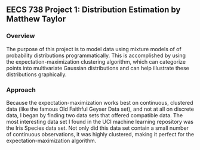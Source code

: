 ## EECS 738 Project 1: Distribution Estimation by Matthew Taylor

### Overview
The purpose of this project is to model data using mixture models of of probability distributions programmatically. This is accomplished by using the expectation-maximization clustering algorithm, which can categorize points into multivariate Gaussian distributions and can help illustrate these distributions graphically.

### Approach
Because the expectation-maximization works best on continuous, clustered data (like the famous Old Faithful Geyser Data set), and not at all on discrete data, I began by finding two data sets that offered compatible data. The most interesting data set I found in the UCI machine learning repository was the Iris Species data set. Not only did this data set contain a small number of continuous observations, it was highly clustered, making it perfect for the expectation-maximization algorithm.
